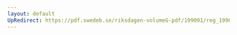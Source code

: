 ```yaml
---
layout: default
UpRedirect: https://pdf.swedeb.se/riksdagen-volumeG-pdf/199091/reg_199091_AU/reg_199091_AU_0009.pdf
---
```


